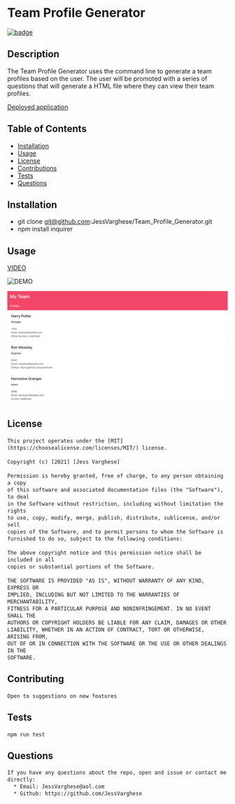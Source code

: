 
  # Team Profile Generator
  
  [![badge](https://img.shields.io/badge/License-MIT-yellow.svg)]((https://opensource.org/licenses/MIT))
  
  ## Description
  The Team Profile Generator uses the command line to generate a team profiles based on the user. The user will be promoted with a series of questions that will generate a HTML file where they can view their team profiles.
  
[Deployed application](https://github.com/JessVarghese/Team_Profile_Generator)

  ## Table of Contents

  * [Installation](#Installation)
  * [Usage](#usage)
  * [License](#license)
  * [Contributions](#contributing)
  * [Tests](#tests)
  * [Questions](#questions)
 

  ## Installation
  * git clone git@github.com:JessVarghese/Team_Profile_Generator.git
  * npm install inquirer
 
  ## Usage

[VIDEO](https://watch.screencastify.com/v/dwW9YbnSP9SW1Y8XUZkp)
  
  ![DEMO](./assets/TPG.gif)
  
  ![visuals](./assets/TPG_sample.png)

  

  ## License
    This project operates under the [MIT](https://choosealicense.com/licenses/MIT/) license.
    
    Copyright (c) [2021] [Jess Varghese]

    Permission is hereby granted, free of charge, to any person obtaining a copy
    of this software and associated documentation files (the "Software"), to deal
    in the Software without restriction, including without limitation the rights
    to use, copy, modify, merge, publish, distribute, sublicense, and/or sell
    copies of the Software, and to permit persons to whom the Software is
    furnished to do so, subject to the following conditions:

    The above copyright notice and this permission notice shall be included in all
    copies or substantial portions of the Software.

    THE SOFTWARE IS PROVIDED "AS IS", WITHOUT WARRANTY OF ANY KIND, EXPRESS OR
    IMPLIED, INCLUDING BUT NOT LIMITED TO THE WARRANTIES OF MERCHANTABILITY,
    FITNESS FOR A PARTICULAR PURPOSE AND NONINFRINGEMENT. IN NO EVENT SHALL THE
    AUTHORS OR COPYRIGHT HOLDERS BE LIABLE FOR ANY CLAIM, DAMAGES OR OTHER
    LIABILITY, WHETHER IN AN ACTION OF CONTRACT, TORT OR OTHERWISE, ARISING FROM,
    OUT OF OR IN CONNECTION WITH THE SOFTWARE OR THE USE OR OTHER DEALINGS IN THE
    SOFTWARE.
    
  ## Contributing
    Open to suggestions on new features

  ## Tests
    npm run test

  ## Questions
    If you have any questions about the repo, open and issue or contact me directly:
      * Email: JessVarghese@aol.com
      * Github: https://github.com/JessVarghese

